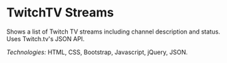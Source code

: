 # TwitchTV Streams

Shows a list of Twitch TV streams including channel description and status. Uses Twitch.tv's JSON API.

*Technologies:* HTML, CSS, Bootstrap, Javascript, jQuery, JSON.
